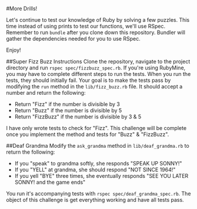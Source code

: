 #More Drills!

Let's continue to test our knowledge of Ruby by solving a few puzzles. This time instead of using prints to test our functions, we'll use RSpec. Remember to run `bundle` after you clone down this repository. Bundler will gather the dependencies needed for you to use RSpec.

Enjoy!


##Super Fizz Buzz Instructions
Clone the repository, navigate to the project directory and run `rspec spec/fizzbuzz_spec.rb`. If you're using RubyMine, you may have to complete different steps to run the tests. When you run the tests, they should initially fail. Your goal is to make the tests pass by modifying the `run` method in the `lib/fizz_buzz.rb` file. It should accept a number and return the following:

- Return "Fizz" if the number is divisible by 3
- Return "Buzz" if the number is divisible by 5
- Return "FizzBuzz" if the number is divisible by 3 & 5

I have only wrote tests to check for "Fizz". This challenge will be complete once you implement the method and tests for "Buzz" & "FizzBuzz".

##Deaf Grandma
Modify the `ask_grandma` method in `lib/deaf_grandma.rb` to return the following:
- If you "speak" to grandma softly, she responds "SPEAK UP SONNY!"
- If you "YELL" at grandma, she should respond "NOT SINCE 1964!"
- If you yell "BYE" three times, she eventually responds "SEE YOU LATER SONNY! and the game ends"

You run it's accompanying tests with `rspec spec/deaf_grandma_spec.rb`. The object of this challenge is get everything working and have all tests pass.
